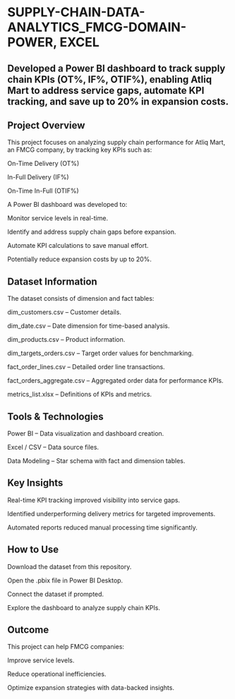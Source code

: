 # SUPPLY-CHAIN-DATA-ANALYTICS_FMCG-DOMAIN- POWER, EXCEL
## Developed a Power BI dashboard to track supply chain KPIs (OT%, IF%, OTIF%), enabling Atliq Mart to address service gaps, automate KPI tracking, and save up to 20% in expansion costs.

## Project Overview
This project focuses on analyzing supply chain performance for Atliq Mart, an FMCG company, by tracking key KPIs such as:

On-Time Delivery (OT%)

In-Full Delivery (IF%)

On-Time In-Full (OTIF%)

A Power BI dashboard was developed to:

Monitor service levels in real-time.

Identify and address supply chain gaps before expansion.

Automate KPI calculations to save manual effort.

Potentially reduce expansion costs by up to 20%.

## Dataset Information
The dataset consists of dimension and fact tables:

dim_customers.csv – Customer details.

dim_date.csv – Date dimension for time-based analysis.

dim_products.csv – Product information.

dim_targets_orders.csv – Target order values for benchmarking.

fact_order_lines.csv – Detailed order line transactions.

fact_orders_aggregate.csv – Aggregated order data for performance KPIs.

metrics_list.xlsx – Definitions of KPIs and metrics.

## Tools & Technologies
Power BI – Data visualization and dashboard creation.

Excel / CSV – Data source files.

Data Modeling – Star schema with fact and dimension tables.


 ## Key Insights
Real-time KPI tracking improved visibility into service gaps.

Identified underperforming delivery metrics for targeted improvements.

Automated reports reduced manual processing time significantly.

## How to Use
Download the dataset from this repository.

Open the .pbix file in Power BI Desktop.

Connect the dataset if prompted.

Explore the dashboard to analyze supply chain KPIs.

## Outcome
This project can help FMCG companies:

Improve service levels.

Reduce operational inefficiencies.

Optimize expansion strategies with data-backed insights.












